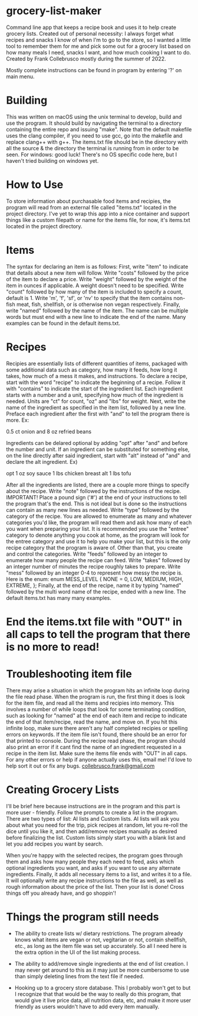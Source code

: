 # grocery-list-maker
Command line app that keeps a recipe book and uses it to help create grocery lists.
Created out of personal necessity: I always forget what recipes and snacks I know of when I'm to go to the store, so I wanted a little tool to remember them for me and pick some out for a grocery list based on how many meals I need, snacks I want, and how much cooking I want to do. Created by Frank Collebrusco mostly during the summer of 2022.

Mostly complete instructions can be found in program by entering '?' on main menu.

# Building
This was written on macOS using the unix terminal to develop, build and use the program. It should build by navigating the terminal to a directory containing the entire repo and issuing "make". Note that the default makefile uses the clang compiler, if you need to use gcc, go into the makefile and replace clang++ with g++. The items.txt file should be in the directory with all the source & the directory the terminal is running from in order to be seen.
For windows: good luck! There's no OS specific code here, but I haven't tried building on windows yet.

# How to Use
To store information about purchasable food items and recipies, the program will read from an external file called "items.txt" located in the project directory. I've yet to wrap this app into a nice container and support things like a custom filepath or name for the items file, for now, it's items.txt located in the project directory.

# Items
The syntax for declaring an item is as follows:
First, write "item" to indicate that details about a new item will follow.
Write "costs" followed by the price of the item to declare a price.
Write "weight" followed by the weight of the item in ounces if applicable. A weight doesn't need to be specified.
Write "count" followed by how many of the item is included to specify a count, default is 1.
Write 'm', 'f', 'sf', or 'nv' to specify that the item contains non-fish meat, fish, shellfish, or is otherwise non vegan respectively.
Finally, write "named" followed by the name of the item. The name can be multiple words but must end with a new line to indicate the end of the name. Many examples can be found in the default items.txt.

# Recipes
Recipies are essentially lists of different quantities of items, packaged with some additional data such as category, how many it feeds, how long it takes, how much of a mess it makes, and instructions.
To declare a recipe, start with the word "recipe" to indicate the beginning of a recipe. Follow it with "contains" to indicate the start of the ingredient list.
Each ingredient starts with a number and a unit, specifying how much of the ingredient is needed. Units are "ct" for count, "oz" and "lbs" for weight. Next, write the name of the ingredient as specified in the item list, followed by a new line. Preface each ingredient after the first with "and" to tell the program there is more.
Ex:

0.5 ct onion
and 8 oz refried beans

Ingredients can be delared optional by adding "opt" after "and" and before the number and unit.
If an ingredient can be substituted for something else, on the line directly after said ingredient, start with "alt" instead of "and" and declare the alt ingredient.
Ex)

opt 1 oz soy sauce
1 lbs chicken breast
alt 1 lbs tofu

After all the ingredients are listed, there are a couple more things to specify about the recipe.
Write "note" followed by the instructions of the recipe. IMPORTANT! Place a pound sign ('#') at the end of your instructions to tell the program that's the end. This is not ideal but is done so the instructions can contain as many new lines as needed.
Write "type" followed by the category of the recipe. You are allowed to enumerate as many and whatever categories you'd like, the program will read them and ask how many of each you want when preparing your list. It is recommended you use the "entree" category to denote anything you cook at home, as the program will look for the entree category and use it to help you make your list, but this is the only recipe category that the program is aware of. Other than that, you create and control the categories.
Write "feeds" followed by an integer to enumerate how many people the recipe can feed.
Write "takes" followed by an integer number of minutes the recipe roughly takes to prepare.
Write "mess" followed by an integer 0-4 to represent how messy the recipe is.
Here is the enum:
enum MESS_LEVEL {
	NONE = 0,
	LOW,
	MEDIUM,
	HIGH,
	EXTREME,
};
Finally, at the end of the recipe, name it by typing "named" followed by the multi word name of the recipe, ended with a new line. 
The default items.txt has many many examples.

# End the items.txt file with "OUT" in all caps to tell the program that there is no more to read!

# Troubleshooting item file
There may arise a situation in which the program hits an infinite loop during the file read phase. When the program is run, the first thing it does is look for the item file, and read all the items and recipies into memory. This involves a number of while loops that look for some terminating condition, such as looking for "named" at the end of each item and recipe to indicate the end of that item/recipe, read the name, and move on. If you hit this infinite loop, make sure there aren't any half completed recipies or spelling errors on keywords. If the item file isn't found, there should be an error for that printed to console. During the recipe read phase, the program should also print an error if it cant find the name of an ingredient requested in a recipe in the item list. Make sure the items file ends with "OUT" in all caps.
For any other errors or help if anyone actually uses this, email me! I'd love to help sort it out or fix any bugs.
collebrusco.frank@gmail.com

# Creating Grocery Lists
I'll be brief here because instructions are in the program and this part is more user - friendly. Follow the prompts to create a list in the program. There are two types of list: AI lists and Custom lists. AI lists will ask you about what you need for the trip, pick recipes at random, let you re-roll the dice until you like it, and then add/remove recipes manually as desired before finalizing the list.
Custom lists simply start you with a blank list and let you add recipes you want by search.

When you're happy with the selected recipes, the program goes through them and asks how many people they each need to feed, asks which optional ingredients you want, and asks if you want to use any alternate ingredients. Finally, it adds all necessary items to a list, and writes it to a file. It will optionally write any recipe instructions to the file as well, as well as rough information about the price of the list. Then your list is done! Cross things off you already have, and go shoppin'!

# Things the program still needs
- The ability to create lists w/ dietary restrictions. The program already knows what items are vegan or not, vegitarian or not, contain shellfish, etc., as long as the item file was set up accurately. So all I need here is the extra option in the UI of the list making process.

- The ability to add/remove single ingredients at the end of list creation. I may never get around to this as it may just be more cumbersome to use than simply deleting lines from the text file if needed.

- Hooking up to a grocery store database. This I probably won't get to but I recognize that that would be the way to really do this program, that would give it live price data, all nutrition data, etc, and make it more user friendly as users wouldn't have to add every item manually.
